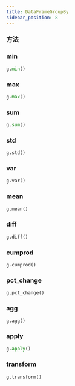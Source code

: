 ```yaml
---
title: DataFrameGroupBy
sidebar_position: 8
---
```


### 方法

### min

```python
g.min()
```

### max

```python
g.max()
```

### sum

```python
g.sum()
```

### std

```python
g.std()
```

### var

```python
g.var()
```

### mean

```python
g.mean()
```

### diff

```python
g.diff()
```

### cumprod

```python
g.cumprod()
```

### pct_change

```python
g.pct_change()
```

### agg

```python
g.agg()
```

### apply

```python
g.apply()
```

### transform

```python
g.transform()
```
